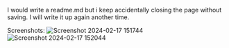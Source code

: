 I would write a readme.md but i keep accidentally closing the page without saving. I will write it up again another time.

Screenshots:
![Screenshot 2024-02-17 151744](https://github.com/ryanbryson7/StockSim/assets/70662474/2749c1d8-4513-455e-96ec-bc058ce7d61b)
![Screenshot 2024-02-17 152044](https://github.com/ryanbryson7/StockSim/assets/70662474/e28119bf-a27a-48b8-a666-c0919fd31f08)
